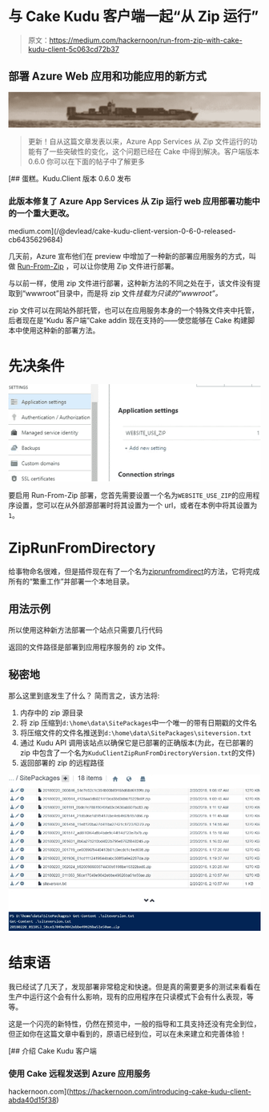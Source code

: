 # 与 Cake Kudu 客户端一起“从 Zip 运行”

> 原文：<https://medium.com/hackernoon/run-from-zip-with-cake-kudu-client-5c063cd72b37>

## 部署 Azure Web 应用和功能应用的新方式

![](img/25f867cae796802cc7ca1ef5651dbdf4.png)

> 更新！自从这篇文章发表以来，Azure App Services 从 Zip 文件运行的功能有了一些突破性的变化，这个问题已经在 Cake 中得到解决。客户端版本 0.6.0 你可以在下面的帖子中了解更多

[](/@devlead/cake-kudu-client-version-0-6-0-released-cb6435629684) [## 蛋糕。Kudu.Client 版本 0.6.0 发布

### 此版本修复了 Azure App Services 从 Zip 运行 web 应用部署功能中的一个重大更改。

medium.com](/@devlead/cake-kudu-client-version-0-6-0-released-cb6435629684) 

几天前，Azure 宣布他们在 preview 中增加了一种新的部署应用服务的方式，叫做 [Run-From-Zip](https://github.com/Azure/app-service-announcements/issues/84) ，可以让你使用 Zip 文件进行部署。

与以前一样，使用 zip 文件进行部署，这种新方法的不同之处在于，该文件没有提取到“wwwroot”目录中，而是将 zip 文件*挂载为只读的“wwwroot”。*

zip 文件可以在网站外部托管，也可以在应用服务本身的一个特殊文件夹中托管，后者现在是“Kudu 客户端”Cake addin 现在支持的——使您能够在 Cake 构建脚本中使用这种新的部署方法。

# 先决条件

![](img/d0e35d6527917a3306dd0dc086e2c508.png)

要启用 Run-From-Zip 部署，您首先需要设置一个名为`WEBSITE_USE_ZIP`的应用程序设置，您可以在从外部源部署时将其设置为一个 url，或者在本例中将其设置为`1`。

# ZipRunFromDirectory

给事物命名很难，但是插件现在有了一个名为[ziprunfromdirect](https://cakebuild.net/api/Cake.Kudu.Client.Extensions/KuduClientZipExtensions/AA111BEB)的方法，它将完成所有的“繁重工作”并部署一个本地目录。

## 用法示例

所以使用这种新方法部署一个站点只需要几行代码

返回的文件路径是部署到应用程序服务的 zip 文件。

## 秘密地

那么这里到底发生了什么？
简而言之，该方法将:

1.  内存中的 zip 源目录
2.  将 zip 压缩到`d:\home\data\SitePackages`中一个唯一的带有日期戳的文件名
3.  将压缩文件的文件名推送到`d:\home\data\SitePackages\siteversion.txt`
4.  通过 Kudu API 调用该站点以确保它是已部署的正确版本(为此，在已部署的 zip 中包含了一个名为`KuduClientZipRunFromDirectoryVersion.txt`的文件)
5.  返回部署的 zip 的远程路径

![](img/4153d310599021ec58aa5cbafbeb3c17.png)

# 结束语

我已经试了几天了，发现部署非常稳定和快速。但是真的需要更多的测试来看看在生产中运行这个会有什么影响，现有的应用程序在只读模式下会有什么表现，等等。

这是一个闪亮的新特性，仍然在预览中，一般的指导和工具支持还没有完全到位，但正如你在这篇文章中看到的，原语已经到位，可以在未来建立和完善体验！

 [## 介绍 Cake Kudu 客户端

### 使用 Cake 远程发送到 Azure 应用服务

hackernoon.com](https://hackernoon.com/introducing-cake-kudu-client-abda40d15f38)